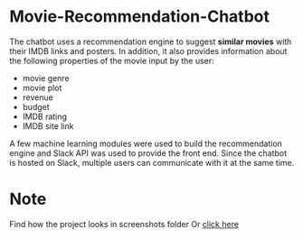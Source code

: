 # Movie-Recommendation-Chatbot
The chatbot uses a recommendation engine to suggest <b>similar movies</b> with their IMDB links and posters. In addition, it also provides information about the following properties of the movie input by the user:
<ul>
<li>movie genre</li>
<li>movie plot</li>
<li>revenue</li>
<li>budget</li>
<li>IMDB rating</li>
<li>IMDB site link</li>
</ul>

A few machine learning modules were used to build the recommendation engine and Slack API was used to provide the front end. Since the chatbot is hosted on Slack, multiple users can communicate with it at the same time.

# Note
Find how the project looks in screenshots folder Or <a href="https://github.com/kaushikjadhav01/Movie-Recommendation-Chatbot/blob/master/screenshots/screenshots.pdf">click here</a>


